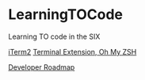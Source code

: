 # LearningTOCode
Learning TO code in the SIX

[iTerm2](https://www.iterm2.com/downloads.html)
[Terminal Extension, Oh My ZSH](https://ohmyz.sh/)

[Developer Roadmap](https://github.com/kamranahmedse/developer-roadmap)


